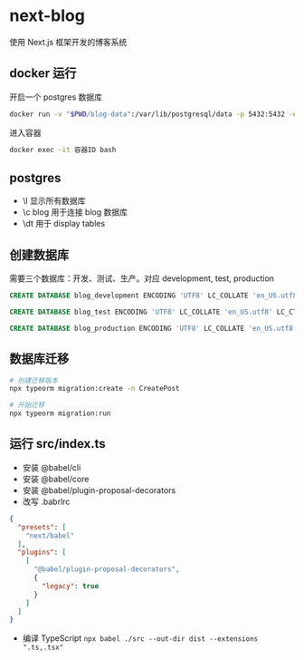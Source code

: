 # next-blog

使用 Next.js 框架开发的博客系统

## docker 运行

开启一个 postgres 数据库

```bash
docker run -v "$PWD/blog-data":/var/lib/postgresql/data -p 5432:5432 -e POSTGRES_USER=blog -e POSTGRES_HOST_AUTH_METHOD=trust -d postgres:12.2
```

进入容器

```bash
docker exec -it 容器ID bash
```

## postgres

* \l 显示所有数据库
* \c blog 用于连接 blog 数据库
* \dt 用于 display tables

## 创建数据库

需要三个数据库：开发、测试、生产。对应 development, test, production

```sql
CREATE DATABASE blog_development ENCODING 'UTF8' LC_COLLATE 'en_US.utf8' LC_CTYPE 'en_US.utf8';

CREATE DATABASE blog_test ENCODING 'UTF8' LC_COLLATE 'en_US.utf8' LC_CTYPE 'en_US.utf8';

CREATE DATABASE blog_production ENCODING 'UTF8' LC_COLLATE 'en_US.utf8' LC_CTYPE 'en_US.utf8';
```

## 数据库迁移

```bash
# 创建迁移版本
npx typeorm migration:create -n CreatePost

# 开始迁移
npx typeorm migration:run
```

## 运行 src/index.ts

* 安装 @babel/cli
* 安装 @babel/core
* 安装 @babel/plugin-proposal-decorators
* 改写 .babrlrc
  
```json
{
  "presets": [
    "next/babel"
  ],
  "plugins": [
    [
      "@babel/plugin-proposal-decorators",
      {
        "legacy": true
      }
    ]
  ]
}
```

* 编译 TypeScript `npx babel ./src --out-dir dist --extensions ".ts,.tsx"`
